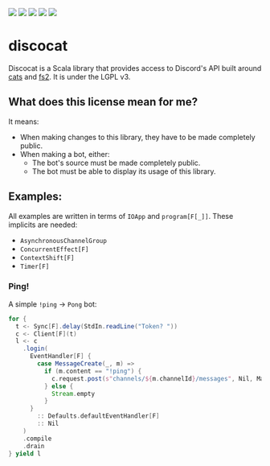 [![](https://img.shields.io/codacy/grade/8a52090e000f44d0b99f8fcdf80b6cff.svg?style=flat-square)](https://www.codacy.com/app/srn/discocat?utm_source=github.com&amp;utm_medium=referral&amp;utm_content=sorenbug/discocat&amp;utm_campaign=Badge_Grade)
[![](https://img.shields.io/sonar/https/sonarcloud.io/sorenbug_discocat/violations.svg?format=long&style=flat-square)](https://sonarcloud.io/dashboard?id=sorenbug_discocat)
[![](https://img.shields.io/librariesio/github/sorenbug/discocat.svg?style=flat-square)](https://libraries.io/github/sorenbug/discocat)
[![](https://img.shields.io/github/license/sorenbug/discocat.svg?style=flat-square)](https://www.gnu.org/licenses/lgpl-3.0.en.html)
[![](https://img.shields.io/discord/390751088829005826.svg?style=flat-square)](https://discord.gg/TQZ5Brw)

# discocat

Discocat is a Scala library that provides access to Discord's API built around [cats](https://typelevel.org/cats/) and [fs2](https://fs2.io/). It is under the LGPL v3.

## What does this license mean for me?

It means:
- When making changes to this library, they have to be made completely public.
- When making a bot, either:
  - The bot's source must be made completely public.
  - The bot must be able to display its usage of this library.
  
## Examples:

All examples are written in terms of `IOApp` and `program[F[_]]`. These implicits are needed:
- `AsynchronousChannelGroup`
- `ConcurrentEffect[F]`
- `ContextShift[F]`
- `Timer[F]`

### Ping!

A simple `!ping` -> `Pong` bot:

```scala
for {
  t <- Sync[F].delay(StdIn.readLine("Token? "))
  c <- Client[F](t)
  l <- c
    .login(
      EventHandler[F] {
        case MessageCreate(_, m) =>
          if (m.content == "!ping") {
            c.request.post(s"channels/${m.channelId}/messages", Nil, Map("content" -> "Pong!")).drain
          } else {
            Stream.empty
          }
      }
        :: Defaults.defaultEventHandler[F]
        :: Nil
    )
    .compile
    .drain
} yield l
```
